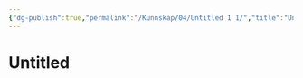 ```yaml
---
{"dg-publish":true,"permalink":"/Kunnskap/04/Untitled 1 1/","title":"Untitled"}
---
```



# Untitled
